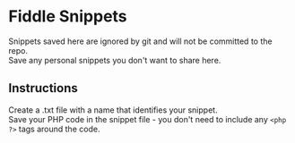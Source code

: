 # Fiddle Snippets

Snippets saved here are ignored by git and will not be committed to the repo.  
Save any personal snippets you don't want to share here.  

## Instructions

Create a .txt file with a name that identifies your snippet.  
Save your PHP code in the snippet file - you don't need to include any `<php ?>` tags around the code.  
